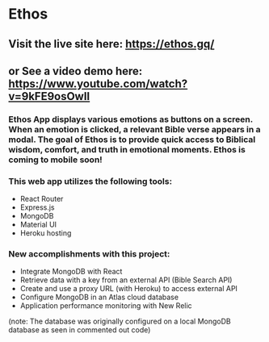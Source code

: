 # Ethos

## Visit the live site here: https://ethos.gq/
## or See a video demo here: https://www.youtube.com/watch?v=9kFE9osOwII 

### Ethos App displays various emotions as buttons on a screen. When an emotion is clicked, a relevant Bible verse appears in a modal. The goal of Ethos is to provide quick access to Biblical wisdom, comfort, and truth in emotional moments. Ethos is coming to mobile soon!
### This web app utilizes the following tools:

 

* React Router
* Express.js
* MongoDB
* Material UI
* Heroku hosting

### New accomplishments with this project:
* Integrate MongoDB with React
* Retrieve data with a key from an external API (Bible Search API)
* Create and use a proxy URL (with Heroku) to access external API 
* Configure MongoDB in an Atlas cloud database
* Application performance monitoring with New Relic

(note: The database was originally configured on a local MongoDB database as seen in commented out code)